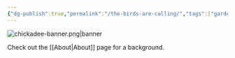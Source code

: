 ```yaml
---
{"dg-publish":true,"permalink":"/the-birds-are-calling/","tags":["gardenEntry"]}
---
```


![chickadee-banner.png|banner](/img/user/images/chickadee-banner.png)

Check out the [[About\|About]] page for a background.
